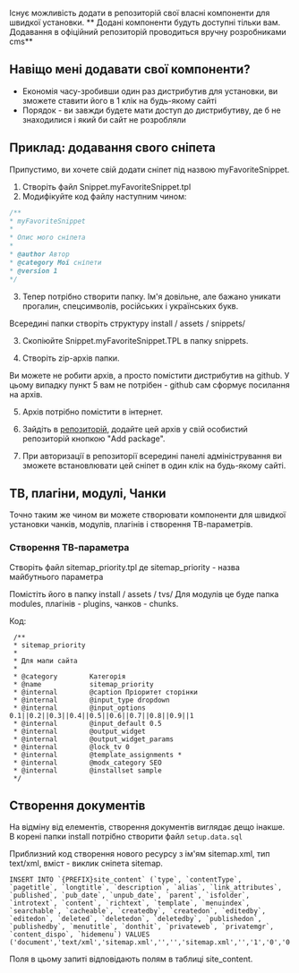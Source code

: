 Існує можливість додати в репозиторій свої власні компоненти для швидкої установки.
** Додані компоненти будуть доступні тільки вам. Додавання в офіційний репозиторій проводиться вручну розробниками cms**

## Навіщо мені додавати свої компоненти? ##
- Економія часу-зробивши один раз дистрибутив для установки, ви зможете ставити його в 1 клік на будь-якому сайті
- Порядок - ви завжди будете мати доступ до дистрибутиву, де б не знаходилися і який би сайт не розробляли

## Приклад: додавання свого сніпета ##

Припустимо, ви хочете свій додати сніпет під назвою myFavoriteSnippet.

1. Створіть файл Snippet.myFavoriteSnippet.tpl
2. Модифікуйте код файлу наступним чином:
```php
/** 
* myFavoriteSnippet 
* 
* Опис мого сніпета
* 
* @author Автор
* @category Мої сніпети
* @version 1
*/ 
```
3. Тепер потрібно створити папку. Ім'я довільне, але бажано уникати прогалин, спецсимволів, російських і українських букв.

Всередині папки створіть структуру install / assets / snippets/

3. Скопіюйте Snippet.myFavoriteSnippet.TPL в папку snippets.

4. Створіть zip-архів папки.

Ви можете не робити архів, а просто помістити дистрибутив на github. У цьому випадку пункт 5 вам не потрібен - github сам сформує посилання на архів.

5. Архів потрібно помістити в інтернет.

6. Зайдіть в [репозиторій](http://extras.evolution-cms.com/my-repo/add-package.html), додайте цей архів у свій особистий репозиторій кнопкою "Add package".

7. При авторизації в репозиторії всередині панелі адміністрування ви зможете встановлювати цей сніпет в один клік на будь-якому сайті.

## ТВ, плагіни, модулі, Чанки ##
Точно таким же чином ви можете створювати компоненти для швидкої установки чанків, модулів, плагінів і створення ТВ-параметрів.

### Створення ТВ-параметра ###
Створіть файл sitemap_priority.tpl де sitemap_priority - назва майбутнього параметра

Помістіть його в папку install / assets / tvs/
Для модулів це буде папка modules, плагінів - plugins, чанков - chunks.

Код:
```
 /**
 * sitemap_priority
 *
 * Для мапи сайта
 *
 * @category        Категорія
 * @name            sitemap_priority
 * @internal        @caption Пріоритет сторінки 
 * @internal        @input_type dropdown
 * @internal        @input_options 0.1||0.2||0.3||0.4||0.5||0.6||0.7||0.8||0.9||1
 * @internal        @input_default 0.5
 * @internal        @output_widget 
 * @internal        @output_widget_params 
 * @internal        @lock_tv 0
 * @internal        @template_assignments *
 * @internal        @modx_category SEO
 * @internal        @installset sample
 */
```

## Створення документів ##

На відміну від елементів, створення документів виглядає дещо інакше.
В корені папки install потрібно створити файл
```setup.data.sql```

Приблизний код створення нового ресурсу з ім'ям sitemap.xml, тип text/xml, вміст - виклик сніпета sitemap.

```
INSERT INTO `{PREFIX}site_content` (`type`, `contentType`, `pagetitle`, `longtitle`, `description`, `alias`, `link_attributes`, `published`, `pub_date`, `unpub_date`, `parent`, `isfolder`, `introtext`, `content`, `richtext`, `template`, `menuindex`, `searchable`, `cacheable`, `createdby`, `createdon`, `editedby`, `editedon`, `deleted`, `deletedon`, `deletedby`, `publishedon`, `publishedby`, `menutitle`, `donthit`, `privateweb`, `privatemgr`, `content_dispo`, `hidemenu`) VALUES
('document','text/xml','sitemap.xml','','','sitemap.xml','','1','0','0','0','0','','[[sitemap]]','0','0','7','1','1','1','1376384158','1','1377167369','0','0','0','1376384158','1','','0','0','0','0','1');
```

Поля в цьому запиті відповідають полям в таблиці site_content.
